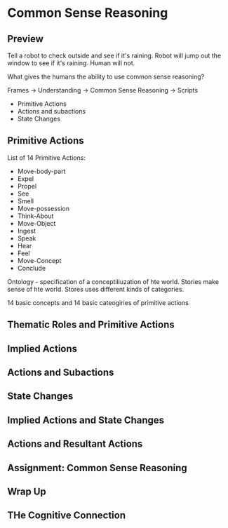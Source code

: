 # Common Sense Reasoning

## Preview

Tell a robot to check outside and see if it's raining.  Robot will jump out the window to see if it's raining.  Human will not.

What gives the humans the ability to use common sense reasoning?

Frames -> Understanding -> Common Sense Reasoning -> Scripts

* Primitive Actions
* Actions and subactions
* State Changes

## Primitive Actions

List of 14 Primitive Actions:

* Move-body-part
* Expel
* Propel
* See
* Smell
* Move-possession
* Think-About
* Move-Object
* Ingest
* Speak
* Hear
* Feel
* Move-Concept
* Conclude

Ontology - specification of a conceptiliuzation of hte world.  Stories make sense of hte world.  Stores uses different kinds of categories.

14 basic concepts and 14 basic cateogiries of primitive actions

## Thematic Roles and Primitive Actions

## Implied Actions

## Actions and Subactions

## State Changes

## Implied Actions and State Changes

## Actions and Resultant Actions

## Assignment:  Common Sense Reasoning

## Wrap Up

## THe Cognitive Connection

